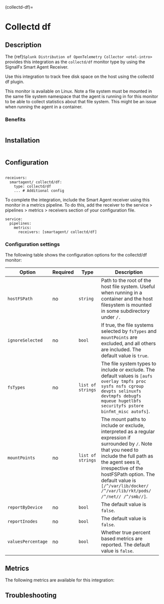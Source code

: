 (collectd-df)=

# Collectd df
<meta name="Description" content="Documentation on the collectd/df integration for Splunk Observability Cloud.">

## Description

The {ref}`Splunk Distribution of OpenTelemetry Collector <otel-intro>` provides this integration as the `collectd/df` monitor type by using the SignalFx Smart Agent Receiver.

Use this integration to track free disk space on the host using the collectd df plugin.

This monitor is available on Linux. Note a file system must be mounted in the same file system namespace that the agent is running in for this monitor to be able to collect statistics about that file system.  This might be an issue when running the agent in a container.

### Benefits

```{include} /_includes/benefits.md
```

## Installation

```{include} /_includes/collector-installation-linux.md
```

## Configuration

```{include} /_includes/configuration.md
```

```
receivers:
  smartagent/ collectd/df:
    type: collectd/df
    ... # Additional config
```

To complete the integration, include the Smart Agent receiver using this monitor in a metrics pipeline. To do this, add the receiver to the service > pipelines > metrics > receivers section of your configuration file.

```
service:
  pipelines:
    metrics:
      receivers: [smartagent/ collectd/df]
```

### Configuration settings

The following table shows the configuration options for the collectd/df monitor:

| Option | Required | Type | Description |
| --- | --- | --- | --- |
| `hostFSPath` | no | `string` | Path to the root of the host file system.  Useful when running in a container and the host filesystem is mounted in some subdirectory under `/.` |
| `ignoreSelected` | no | `bool` | If true, the file systems selected by `fsTypes` and `mountPoints` are excluded, and all others are included. The default value is `true`. |
| `fsTypes` | no | `list of strings` | The file system types to include or exclude. The default values is `[aufs overlay tmpfs proc sysfs nsfs cgroup devpts selinuxfs devtmpfs debugfs mqueue hugetlbfs securityfs pstore binfmt_misc autofs]`. |
| `mountPoints` | no | `list of strings` | The mount paths to include or exclude, interpreted as a regular expression if surrounded by `/`.  Note that you need to include the full path as the agent sees it, irrespective of the hostFSPath option. The default value is `[/^/var/lib/docker/ /^/var/lib/rkt/pods/ /^/net// /^/smb//]`. |
| `reportByDevice` | no | `bool` |  The default value is `false`. |
| `reportInodes` | no | `bool` |  The default value is `false`. |
| `valuesPercentage` | no | `bool` | Whether true percent based metrics are reported. The default value is `false`. |

## Metrics

The following metrics are available for this integration:

<div class="metrics-yaml" url="https://raw.githubusercontent.com/signalfx/integrations/master/collectd-df/metrics.yaml"></div>

## Troubleshooting

```{include} /_includes/troubleshooting.md
```